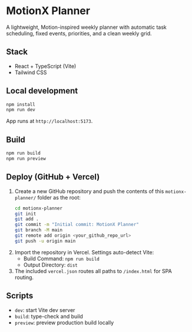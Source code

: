 # MotionX Planner

A lightweight, Motion-inspired weekly planner with automatic task scheduling, fixed events, priorities, and a clean weekly grid.

## Stack
- React + TypeScript (Vite)
- Tailwind CSS

## Local development
```bash
npm install
npm run dev
```
App runs at `http://localhost:5173`.

## Build
```bash
npm run build
npm run preview
```

## Deploy (GitHub + Vercel)
1. Create a new GitHub repository and push the contents of this `motionx-planner/` folder as the root:
   ```bash
   cd motionx-planner
   git init
   git add .
   git commit -m "Initial commit: MotionX Planner"
   git branch -M main
   git remote add origin <your_github_repo_url>
   git push -u origin main
   ```
2. Import the repository in Vercel. Settings auto-detect Vite:
   - Build Command: `npm run build`
   - Output Directory: `dist`
3. The included `vercel.json` routes all paths to `/index.html` for SPA routing.

## Scripts
- `dev`: start Vite dev server
- `build`: type-check and build
- `preview`: preview production build locally

